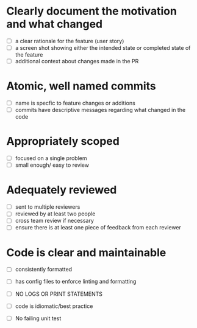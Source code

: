 # Clearly document the motivation and what changed
 - [ ] a clear rationale for the feature (user story)
 - [ ] a screen shot showing either the intended state or completed state of the feature
 - [ ] additional context about changes made in the PR 

# Atomic, well named commits
 - [ ] name is specfic to feature changes or additions
 - [ ] commits have descriptive messages regarding what changed in the code
  
# Appropriately scoped  
- [ ] focused on a single problem
- [ ] small enough/ easy to review

# Adequately reviewed
- [ ] sent to multiple reviewers
- [ ] reviewed by at least two people
- [ ] cross team review if necessary 
- [ ] ensure there is at least one piece of feedback from each reviewer

# Code is clear and maintainable
- [ ] consistently formatted
- [ ] has config files to enforce linting and formatting
- [ ] NO LOGS OR PRINT STATEMENTS
- [ ] code is idiomatic/best practice  


- [ ] No failing unit test
